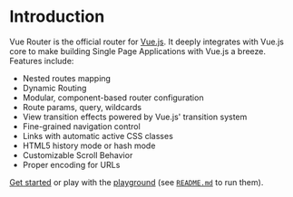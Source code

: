 # Introduction

Vue Router is the official router for [Vue.js](https://vuejs.org). It deeply integrates with Vue.js core to make building Single Page Applications with Vue.js a breeze. Features include:

- Nested routes mapping
- Dynamic Routing
- Modular, component-based router configuration
- Route params, query, wildcards
- View transition effects powered by Vue.js' transition system
- Fine-grained navigation control
- Links with automatic active CSS classes
- HTML5 history mode or hash mode
- Customizable Scroll Behavior
- Proper encoding for URLs

[Get started](./guide/) or play with the [playground](https://github.com/vuejs/router/tree/main/playground) (see [`README.md`](https://github.com/vuejs/router) to run them).

<HomeSponsors />

<script setup>
import HomeSponsors from './.vitepress/components/HomeSponsors.vue'
</script>

